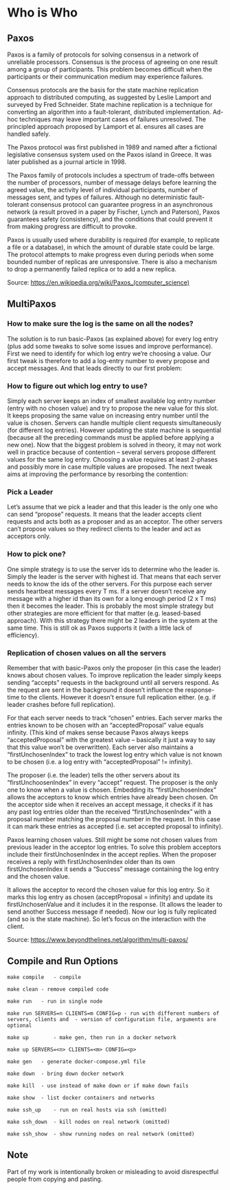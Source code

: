 # Who is Who

## Paxos
Paxos is a family of protocols for solving consensus in a network of unreliable processors. Consensus is the process of agreeing on one result among a group of participants. This problem becomes difficult when the participants or their communication medium may experience failures.

Consensus protocols are the basis for the state machine replication approach to distributed computing, as suggested by Leslie Lamport and surveyed by Fred Schneider.  State machine replication is a technique for converting an algorithm into a fault-tolerant, distributed implementation. Ad-hoc techniques may leave important cases of failures unresolved.  The principled approach proposed by Lamport et al. ensures all cases are handled safely.

The Paxos protocol was first published in 1989 and named after a fictional legislative consensus system used on the Paxos island in Greece. It was later published as a journal article in 1998.

The Paxos family of protocols includes a spectrum of trade-offs between the number of processors, number of message delays before learning the agreed value, the activity level of individual participants, number of messages sent, and types of failures.  Although no deterministic fault-tolerant consensus protocol can guarantee progress in an asynchronous network (a result proved in a paper by Fischer, Lynch and Paterson), Paxos guarantees safety (consistency), and the conditions that could prevent it from making progress are difficult to provoke.

Paxos is usually used where durability is required (for example, to replicate a file or a database), in which the amount of durable state could be large.  The protocol attempts to make progress even during periods when some bounded number of replicas are unresponsive.  There is also a mechanism to drop a permanently failed replica or to add a new replica.

Source: https://en.wikipedia.org/wiki/Paxos_(computer_science)

## MultiPaxos

### How to make sure the log is the same on all the nodes?  
The solution is to run basic-Paxos (as explained above) for every log entry (plus add some tweaks to solve some issues and improve performance).  First we need to identify for which log entry we’re choosing a value. Our first tweak is therefore to add a log-entry number to every propose and accept messages.  And that leads directly to our first problem:

### How to figure out which log entry to use?
Simply each server keeps an index of smallest available log entry number (entry with no chosen value) and try to propose the new value for this slot. It keeps proposing the same value on increasing entry number until the value is chosen.  Servers can handle multiple client requests simultaneously (for different log entries). However updating the state machine is sequential (because all the preceding commands must be applied before applying a new one).  Now that the biggest problem is solved in theory, it may not work well in practice because of contention – several servers propose different values for the same log entry. Choosing a value requires at least 2-phases and possibly more in case multiple values are proposed.  The next tweak aims at improving the performance by resorbing the contention:

### Pick a Leader

Let’s assume that we pick a leader and that this leader is the only one who can send “propose” requests.  It means that the leader accepts client requests and acts both as a  proposer and as an acceptor.  The other servers can’t propose values so they redirect clients to the leader and act as acceptors only.

### How to pick one?

One simple strategy is to use the server ids to determine who the leader is. Simply the leader is the server with highest id.  That means that each server needs to know the ids of the other servers. For this purpose each server sends heartbeat messages every T ms.  If  a server doesn’t receive any message with a higher id than its own for a long enough period (2 x T ms) then it becomes the leader.  This is probably the most simple strategy but other strategies are more efficient for that matter (e.g. leased-based approach).  With this strategy there might be 2 leaders in the system at the same time. This is still ok as Paxos supports it (with a little lack of efficiency).

### Replication of chosen values on all the servers

Remember that with basic-Paxos only the proposer (in this case the leader) knows about chosen values.  To improve replication the leader simply keeps sending “accepts” requests in the background until all servers respond. As the request are sent in the background it doesn’t influence the response-time to the clients. However it doesn’t ensure full replication either. (e.g. if leader crashes before full replication).

For that each server needs to track “chosen” entries. Each server marks the entries known to be chosen with an “acceptedProposal” value equals infinity. (This kind of makes sense because Paxos always keeps “acceptedProposal” with the greatest value – basically it just a way to say that this value won’t be overwritten).  Each server also maintains a “firstUnchosenIndex” to track the lowest log entry which value is not known to be chosen (i.e. a log entry with “acceptedProposal” != infinity).

The proposer (i.e. the leader) tells the other servers about its “firstUnchoosenIndex” in every “accept” request. The proposer is the only one to know when a value is chosen. Embedding its “firstUnchosenIndex” allows the acceptors to know which entries have already been chosen.  On the acceptor side when it receives an accept message, it checks if it has any past log entries older than the received “firstUnchosenIndex” with a proposal number matching the proposal number in the request. In this case it can mark these entries as accepted (i.e. set accepted proposal to infinity).

Paxos learning chosen values.  Still might be some not chosen values from previous leader in the acceptor log entries.  To solve this problem acceptors include their firstUnchosenIndex in the accept replies. When the proposer receives a reply with firstUnchosenIndex older than its own firstUnchosenIndex it sends a “Success” message containing the log entry and the chosen value.

It allows the acceptor to record the chosen value for this log entry. So it marks this log entry as chosen (acceptProposal = infinity) and update its firstUnchosenValue and it includes it in the response. (It allows the leader to send another Success message if needed).  Now our log is fully replicated (and so is the state machine). So let’s focus on the interaction with the client.

Source: https://www.beyondthelines.net/algorithm/multi-paxos/ 

## Compile and Run Options

`make compile	- compile`

`make clean	- remove compiled code`

`make run	- run in single node`

`make run SERVERS=n CLIENTS=m CONFIG=p
                - run with different numbers of servers, clients and 
                - version of configuration file, arguments are optional`

`make up		- make gen, then run in a docker network`

`make up SERVERS=<n> CLIENTS=<m> CONFIG=<p>`

`make gen	- generate docker-compose.yml file`

`make down	- bring down docker network`

`make kill	- use instead of make down or if make down fails`

`make show	- list docker containers and networks`

`make ssh_up	- run on real hosts via ssh (omitted)`

`make ssh_down	- kill nodes on real network (omitted)`

`make ssh_show	- show running nodes on real network (omitted)`

## Note
Part of my work is intentionally broken or misleading to avoid disrespectful people from copying and pasting.
